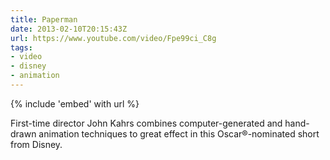 ```yaml
---
title: Paperman
date: 2013-02-10T20:15:43Z
url: https://www.youtube.com/video/Fpe99ci_C8g
tags:
- video
- disney
- animation
---
```

{% include 'embed' with url %}

First-time director John Kahrs combines computer-generated and hand-drawn animation techniques to great effect in this Oscar®-nominated short from Disney.

